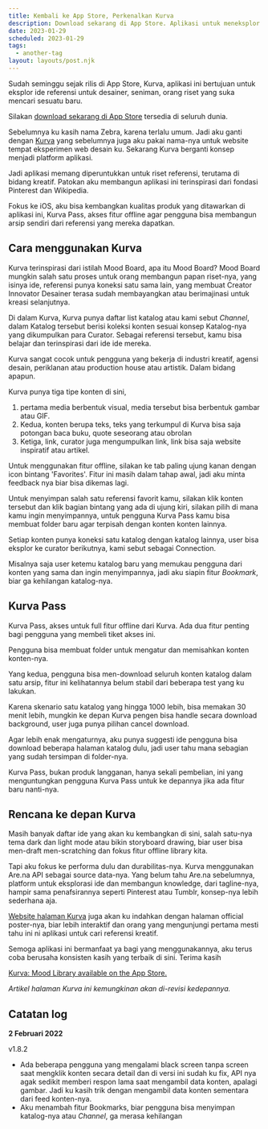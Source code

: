 ```yaml
---
title: Kembali ke App Store, Perkenalkan Kurva
description: Download sekarang di App Store. Aplikasi untuk meneksplor ide
date: 2023-01-29
scheduled: 2023-01-29
tags:
  - another-tag
layout: layouts/post.njk
---
```


Sudah seminggu sejak rilis di App Store, Kurva, aplikasi ini bertujuan untuk eksplor ide referensi untuk desainer, seniman, orang riset yang suka mencari sesuatu baru.

Silakan [download sekarang di App Store](https://apps.apple.com/app/kurva-mood-library/id1470940049) tersedia di seluruh dunia. 

Sebelumnya ku kasih nama Zebra, karena terlalu umum. Jadi aku ganti dengan [Kurva](https://kurva.xyz) yang sebelumnya juga aku pakai nama-nya untuk website tempat eksperimen web desain ku. Sekarang Kurva berganti konsep menjadi platform aplikasi.

Jadi aplikasi memang diperuntukkan untuk riset referensi, terutama di bidang kreatif. Patokan aku membangun aplikasi ini terinspirasi dari fondasi Pinterest dan Wikipedia.

Fokus ke iOS, aku bisa kembangkan kualitas produk yang ditawarkan di aplikasi ini, Kurva Pass, akses fitur offline agar pengguna bisa membangun arsip sendiri dari referensi yang mereka dapatkan. 

## Cara menggunakan Kurva

Kurva terinspirasi dari istilah Mood Board, apa itu Mood Board? Mood Board mungkin salah satu proses untuk orang membangun papan riset-nya, yang isinya ide, referensi punya koneksi satu sama lain, yang membuat Creator Innovator Desainer terasa sudah membayangkan atau berimajinasi untuk kreasi selanjutnya.

Di dalam Kurva, Kurva punya daftar list katalog atau kami sebut *Channel*, dalam Katalog tersebut berisi koleksi konten sesuai konsep Katalog-nya yang dikumpulkan para Curator. Sebagai referensi tersebut, kamu bisa belajar dan terinspirasi dari ide ide mereka.

Kurva sangat cocok untuk pengguna yang bekerja di industri kreatif, agensi desain, periklanan atau production house atau artistik. Dalam bidang apapun. 

Kurva punya tiga tipe konten di sini, 
1. pertama media berbentuk visual, media tersebut bisa berbentuk gambar atau GIF. 
2. Kedua, konten berupa teks, teks yang terkumpul di Kurva bisa saja potongan baca buku, quote seseorang atau obrolan
3. Ketiga, link, curator juga mengumpulkan link, link bisa saja website inspiratif atau artikel.

Untuk menggunakan fitur offline, silakan ke tab paling ujung kanan dengan icon bintang 'Favorites'. Fitur ini masih dalam tahap awal, jadi aku minta feedback nya biar bisa dikemas lagi.

Untuk menyimpan salah satu referensi favorit kamu, silakan klik konten tersebut dan klik bagian bintang yang ada di ujung kiri, silakan pilih di mana kamu ingin menyimpannya, untuk pengguna Kurva Pass kamu bisa membuat folder baru agar terpisah dengan konten konten lainnya.

Setiap konten punya koneksi satu katalog dengan katalog lainnya, user bisa eksplor ke curator berikutnya, kami sebut sebagai Connection.

Misalnya saja user ketemu katalog baru yang memukau pengguna dari konten yang sama dan ingin menyimpannya, jadi aku siapin fitur *Bookmark*, biar ga kehilangan katalog-nya.

## Kurva Pass

Kurva Pass, akses untuk full fitur offline dari Kurva. Ada dua fitur penting bagi pengguna yang membeli tiket akses ini.

Pengguna bisa membuat folder untuk mengatur dan memisahkan konten konten-nya. 

Yang kedua, pengguna bisa men-download seluruh konten katalog dalam satu arsip, fitur ini kelihatannya belum stabil dari beberapa test yang ku lakukan. 

Karena skenario satu katalog yang hingga 1000 lebih, bisa memakan 30 menit lebih, mungkin ke depan Kurva pengen bisa handle secara download background, user juga punya pilihan cancel download. 

Agar lebih enak mengaturnya, aku punya suggesti ide pengguna bisa download beberapa halaman katalog dulu, jadi user tahu mana sebagian yang sudah tersimpan di folder-nya. 

Kurva Pass, bukan produk langganan, hanya sekali pembelian, ini yang menguntungkan pengguna Kurva Pass untuk ke depannya jika ada fitur baru nanti-nya.

## Rencana ke depan Kurva

Masih banyak daftar ide yang akan ku kembangkan di sini, salah satu-nya tema dark dan light mode atau bikin storyboard drawing, biar user bisa men-draft men-scratching dan fokus fitur offline library kita.

Tapi aku fokus ke performa dulu dan durabilitas-nya. Kurva menggunakan Are.na API sebagai source data-nya. Yang belum tahu Are.na sebelumnya, platform untuk eksplorasi ide dan membangun knowledge, dari tagline-nya, hampir sama penafsirannya seperti Pinterest atau Tumblr, konsep-nya lebih sederhana aja.

[Website halaman Kurva](https://kurva.xyz) juga akan ku indahkan dengan halaman official poster-nya, biar lebih interaktif dan orang yang mengunjungi pertama mesti tahu ini ni aplikasi untuk cari referensi kreatif. 

Semoga aplikasi ini bermanfaat ya bagi yang menggunakannya, aku terus coba berusaha konsisten kasih yang terbaik di sini. Terima kasih

[Kurva: Mood Library available on the App Store.](https://apps.apple.com/app/kurva-mood-library/id1470940049)

*Artikel halaman Kurva ini kemungkinan akan di-revisi kedepannya.*

## Catatan log

**2 Februari 2022**

v1.8.2

- Ada beberapa pengguna yang mengalami black screen tanpa screen saat mengklik konten secara detail dan di versi ini sudah ku fix, API nya agak sedikit memberi respon lama saat mengambil data konten, apalagi gambar. Jadi ku kasih trik dengan mengambil data konten sementara dari feed konten-nya.
- Aku menambah fitur Bookmarks, biar pengguna bisa menyimpan katalog-nya atau *Channel*, ga merasa kehilangan









